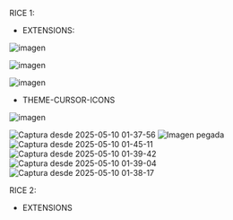 RICE 1:
- EXTENSIONS:
  
![imagen](https://github.com/user-attachments/assets/63fb87b3-e7be-4552-977b-52762bba3408)

![imagen](https://github.com/user-attachments/assets/00d4a8df-15b6-4678-bd16-1062c5652d91)

![imagen](https://github.com/user-attachments/assets/c4e66e7d-e6c9-4ca9-85a8-5bab314ddd8d)



- THEME-CURSOR-ICONS
  
![imagen](https://github.com/user-attachments/assets/054c220f-288f-4ae6-a41f-30c04451c371)



![Captura desde 2025-05-10 01-37-56](https://github.com/user-attachments/assets/2b7b2b98-9685-4c51-8876-34b4bb2deba4)
![Imagen pegada](https://github.com/user-attachments/assets/a4b178be-c076-43ca-9eb7-7a99dbf638f3)
![Captura desde 2025-05-10 01-45-11](https://github.com/user-attachments/assets/e3c8e452-e846-486b-b3af-93e231301a1e)
![Captura desde 2025-05-10 01-39-42](https://github.com/user-attachments/assets/97e28df1-b906-426c-8472-778964906de2)
![Captura desde 2025-05-10 01-39-04](https://github.com/user-attachments/assets/635ce3fc-15d3-4dd0-bc5e-7f951440e495)
![Captura desde 2025-05-10 01-38-17](https://github.com/user-attachments/assets/4bbd282a-48a7-45fc-8d08-b8ad41e6cc9f)


RICE 2:
- EXTENSIONS

